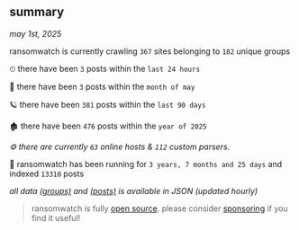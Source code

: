 
## summary
_may 1st, 2025_

ransomwatch is currently crawling `367` sites belonging to `182` unique groups

⏲ there have been `3` posts within the `last 24 hours`

🦈 there have been `3` posts within the `month of may`

🪐 there have been `381` posts within the `last 90 days`

🏚 there have been `476` posts within the `year of 2025`

_⚙️ there are currently `63` online hosts & `112` custom parsers._

🦕 ransomwatch has been running for `3 years, 7 months and 25 days` and indexed `13310` posts

_all data  [(groups)](http://https://dataleak.hopeless99.top//groups) and [(posts)](http://https://dataleak.hopeless99.top//posts) is available in JSON (updated hourly)_

> ransomwatch is fully [open source](https://github.com/joshhighet/ransomwatch#ransomwatch--). please consider [sponsoring](https://github.com/sponsors/joshhighet) if you find it useful!
